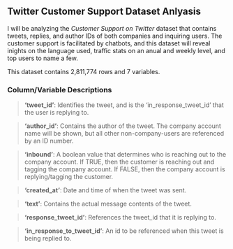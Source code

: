 ## Twitter Customer Support Dataset Anlyasis

I will be analyzing the _Customer Support on Twitter_ dataset that contains tweets, replies, and author IDs of both companies and inquiring users. The customer support is facilitated by chatbots, and this dataset will reveal inights on the language used, traffic stats on an anual and weekly level, and top users to name a few.

This dataset contains 2,811,774 rows and 7 variables.

### Column/Variable Descriptions

> **‘tweet_id’**: Identifies the tweet, and is the ‘in_response_tweet_id’ that the user is replying to. <br>

> **‘author_id’**: Contains the author of the tweet. The company account name will be shown, but all other non-company-users are referenced by an ID number. <br>

> **‘inbound’**: A boolean value that determines who is reaching out to the company account. If TRUE, then the customer is reaching out and tagging the company account. If FALSE, then the company account is replying/tagging the customer. <br>

> **‘created_at’**: Date and time of when the tweet was sent. <br>

> **‘text’**: Contains the actual message contents of the tweet. <br>

> **‘response_tweet_id’**: References the tweet_id that it is replying to. <br>

> **‘in_response_to_tweet_id’**: An id to be referenced when this tweet is being replied to. <br>

